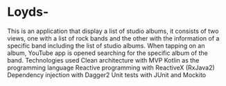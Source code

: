 # Loyds-
This is an application that display a list of studio albums, it consists of two views, one with a list of rock bands and the other with the information of a 
specific band including the list of studio albums. When tapping on an album, YouTube app is opened searching for the specific album of the band. 
Technologies 
used Clean architecture with MVP Kotlin as the programming language Reactive programming with ReactiveX (RxJava2) Dependency injection with Dagger2 Unit tests
with JUnit and Mockito
